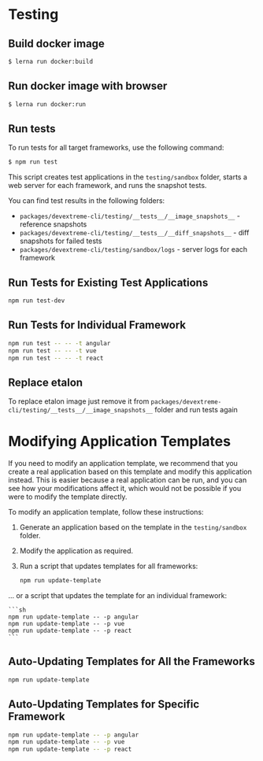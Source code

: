 # Testing

## Build docker image 
```sh
$ lerna run docker:build
```

## Run docker image with browser
```sh
$ lerna run docker:run
```

## Run tests 

To run tests for all target frameworks, use the following command:

```sh
$ npm run test
```

This script creates test applications in the `testing/sandbox` folder, starts a web server for each framework, and runs the snapshot tests.

You can find test results in the following folders:

- `packages/devextreme-cli/testing/__tests__/__image_snapshots__` - reference snapshots
- `packages/devextreme-cli/testing/__tests__/__diff_snapshots__` - diff snapshots for failed tests
- `packages/devextreme-cli/testing/sandbox/logs` - server logs for each framework

## Run Tests for Existing Test Applications

```sh
npm run test-dev
```

## Run Tests for Individual Framework

```sh
npm run test -- -- -t angular
npm run test -- -- -t vue
npm run test -- -- -t react
```

## Replace etalon

To replace etalon image just remove it from `packages/devextreme-cli/testing/__tests__/__image_snapshots__` folder and run tests again

# Modifying Application Templates

If you need to modify an application template, we recommend that you create a real application based on this template and modify this application instead. This is easier because a real application can be run, and you can see how your modifications affect it, which would not be possible if you were to modify the template directly.

To modify an application template, follow these instructions:

1. Generate an application based on the template in the `testing/sandbox` folder.
2. Modify the application as required.
3. Run a script that updates templates for all frameworks:

    ```sh
    npm run update-template
    ```
... or a script that updates the template for an individual framework:

    ```sh
    npm run update-template -- -p angular
    npm run update-template -- -p vue
    npm run update-template -- -p react
    ```

## Auto-Updating Templates for All the Frameworks

```sh
npm run update-template
```

## Auto-Updating Templates for Specific Framework

```sh
npm run update-template -- -p angular
npm run update-template -- -p vue
npm run update-template -- -p react
```
